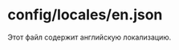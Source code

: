 # config/locales/en.json

Этот файл содержит английскую локализацию.

<docmeta name="displayName" value="en.json">
